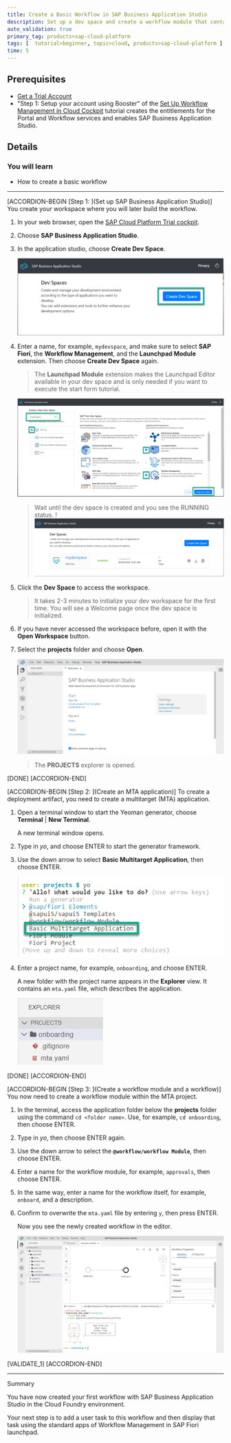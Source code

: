 ```yaml
---
title: Create a Basic Workflow in SAP Business Application Studio
description: Set up a dev space and create a workflow module that contains a workflow.
auto_validation: true
primary_tag: products>sap-cloud-platform
tags: [  tutorial>beginner, topic>cloud, products>sap-cloud-platform ]
time: 5
---
```


## Prerequisites
 - [Get a Trial Account](https://developers.sap.com/tutorials/hcp-create-trial-account.html)
 - "Step 1: Setup your account using Booster" of the [Set Up Workflow Management in Cloud Cockpit](https://developers.sap.com/tutorials/cp-starter-ibpm-employeeonboarding-1-setup.html) tutorial creates the entitlements for the Portal and Workflow services and enables SAP Business Application Studio.

## Details
### You will learn  
  - How to create a basic workflow

---
[ACCORDION-BEGIN [Step 1: ](Set up SAP Business Application Studio)]
You create your workspace where you will later build the workflow.

1. In your web browser, open the [SAP Cloud Platform Trial cockpit](https://account.hanatrial.ondemand.com/cockpit).

2. Choose **SAP Business Application Studio**.

3. In the application studio, choose **Create Dev Space**.

    ![Create Dev Space](create-dev-space2.png)

4. Enter a name, for example, `mydevspace`, and make sure to select **SAP Fiori**, the **Workflow Management**, and the **Launchpad Module** extension. Then choose **Create Dev Space** again.

    > The **Launchpad Module** extension makes the Launchpad Editor available in your dev space and is only needed if you want to execute the start form tutorial.

    ![Select Options](mydevspace.png)

    > Wait until the dev space is created and you see the RUNNING status.
    !![Dev Space Created](DevSpaceCreated.png)

5. Click the **Dev Space** to access the workspace.

    > It takes 2-3 minutes to initialize your dev workspace for the first time. You will see a Welcome page once the dev space is initialized.

6. If you have never accessed the workspace before, open it with the **Open Workspace** button.

7. Select the **projects** folder and choose **Open**.

    ![See Projects Folder](see-result-projects-folder.png)

    > The **PROJECTS** explorer is opened.


[DONE]
[ACCORDION-END]


[ACCORDION-BEGIN [Step 2: ](Create an MTA application)]
To create a deployment artifact, you need to create a multitarget (MTA) application.

1. Open a terminal window to start the Yeoman generator, choose **Terminal** | **New Terminal**.

    A new terminal window opens.

2. Type in *yo*, and choose ENTER to start the generator framework.

3. Use the down arrow to select **Basic Multitarget Application**, then choose ENTER.

    ![Select Basic MTA](select-basic-mta.png)

4. Enter a project name, for example, `onboarding`, and choose ENTER.

    A new folder with the project name appears in the **Explorer** view. It contains an `mta.yaml` file, which describes the application.

    ![See YAML File](new-yaml.png)

[DONE]
[ACCORDION-END]

[ACCORDION-BEGIN [Step 3: ](Create a workflow module and a workflow)]
You now need to create a workflow module within the MTA project.

1. In the terminal, access the application folder below the **projects** folder using the command `cd <folder name>`. Use, for example, `cd onboarding`, then choose ENTER.

2. Type in *yo*, then choose ENTER again.

3. Use the down arrow to select the **`@workflow/workflow Module`**, then choose ENTER.

4. Enter a name for the workflow module, for example, `approvals`, then choose ENTER.

5. In the same way, enter a name for the workflow itself, for example, `onboard`, and a description.

6. Confirm to overwrite the `mta.yaml` file by entering `y`, then press ENTER.

    Now you see the newly created workflow in the editor.

    ![See Simple Onboard Workflow](see-conboardwf.png)


[VALIDATE_1]
[ACCORDION-END]

---
Summary

You have now created your first workflow with SAP Business Application Studio in the Cloud Foundry environment.

Your next step is to add a user task to this workflow and then display that task using the standard apps of Workflow Management in SAP Fiori launchpad.
